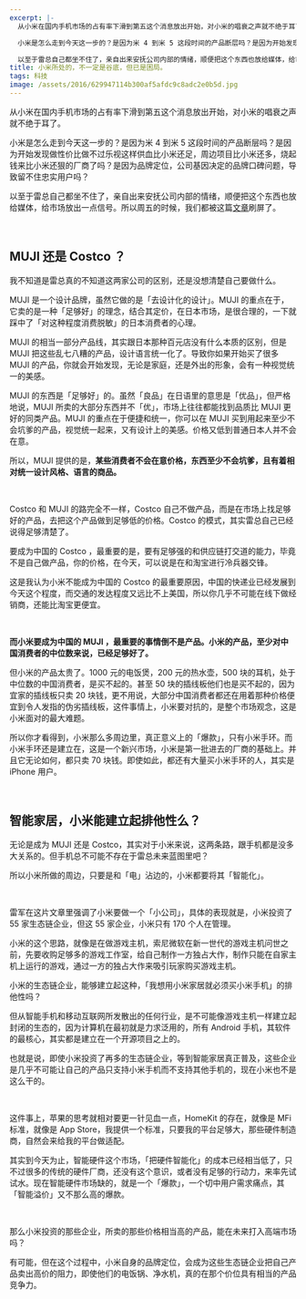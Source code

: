 ```yaml
---
excerpt: |-
  从小米在国内手机市场的占有率下滑到第五这个消息放出开始，对小米的唱衰之声就不绝于耳了。

  小米是怎么走到今天这一步的？是因为米 4 到米 5 这段时间的产品断层吗？是因为开始发现做性价比做不过乐视这样供血比小米还足，周边项目比小米还多，烧起钱来比小米还狠的厂商了吗？是因为品牌定位，公司基因决定的品牌口碑问题，导致留不住忠实用户吗？

  以至于雷总自己都坐不住了，亲自出来安抚公司内部的情绪，顺便把这个东西也放给媒体，给市场放出一点信号。所以周五的时候，我们都被这篇[文章](https://tech.qq.com/a/20160708/047330.htm)刷屏了。
title: 小米所处的，不一定是谷底，但已是困局。
tags: 科技
image: /assets/2016/629947114b300af5afdc9c8adc2e0b5d.jpg
---
```


从小米在国内手机市场的占有率下滑到第五这个消息放出开始，对小米的唱衰之声就不绝于耳了。

小米是怎么走到今天这一步的？是因为米 4 到米 5 这段时间的产品断层吗？是因为开始发现做性价比做不过乐视这样供血比小米还足，周边项目比小米还多，烧起钱来比小米还狠的厂商了吗？是因为品牌定位，公司基因决定的品牌口碑问题，导致留不住忠实用户吗？

以至于雷总自己都坐不住了，亲自出来安抚公司内部的情绪，顺便把这个东西也放给媒体，给市场放出一点信号。所以周五的时候，我们都被这篇[文章](https://tech.qq.com/a/20160708/047330.htm)刷屏了。

<br>

## MUJI 还是 Costco ？

我不知道是雷总真的不知道这两家公司的区别，还是没想清楚自己要做什么。

MUJI 是一个设计品牌，虽然它做的是「去设计化的设计」。MUJI 的重点在于，它卖的是一种「足够好」的理念，结合其定价，在日本市场，是很合理的，一下就踩中了「对这种程度消费脱敏」的日本消费者的心理。

MUJI 的相当一部分产品线，其实跟日本那种百元店没有什么本质的区别，但是 MUJI 把这些乱七八糟的产品，设计语言统一化了。导致你如果开始买了很多 MUJI 的产品，你就会开始发现，无论是家庭，还是外出的形象，会有一种视觉统一的美感。

MUJI 的东西是「足够好」的。虽然「良品」在日语里的意思是「优品」，但严格地说，MUJI 所卖的大部分东西并不「优」，市场上往往都能找到品质比 MUJI 更好的同类产品。MUJI 的重点在于便捷和统一，你可以在 MUJI 买到用起来至少不会坑爹的产品，视觉统一起来，又有设计上的美感。价格又低到普通日本人并不会在意。

所以，MUJI 提供的是，**某些消费者不会在意价格，东西至少不会坑爹，且有着相对统一设计风格、语言的商品。**

<br>

Costco 和 MUJI 的路完全不一样，Costco 自己不做产品，而是在市场上找足够好的产品，去把这个产品做到足够低的价格。Costco 的模式，其实雷总自己已经说得足够清楚了。

要成为中国的 Costco ，最重要的是，要有足够强的和供应链打交道的能力，毕竟不是自己做产品，你的价格，在今天，可以说是在和淘宝进行冷兵器交锋。

这是我认为小米不能成为中国的 Costco 的最重要原因，中国的快递业已经发展到今天这个程度，而交通的发达程度又远比不上美国，所以你几乎不可能在线下做经销商，还能比淘宝更便宜。

<br>

**而小米要成为中国的 MUJI ，最重要的事情倒不是产品。小米的产品，至少对中国消费者的中位数来说，已经足够好了。**

但小米的产品太贵了。1000 元的电饭煲，200 元的热水壶，500 块的耳机，处于中位数的中国消费者，是买不起的。甚至 50 块的插线板他们也是买不起的，因为宜家的插线板只卖 20 块钱，更不用说，大部分中国消费者都还在用着那种价格便宜到令人发指的伪劣插线板，这件事情上，小米要对抗的，是整个市场观念，这是小米面对的最大难题。

所以你才看得到，小米那么多周边里，真正意义上的「爆款」，只有小米手环。而小米手环还是建立在，这是一个新兴市场，小米是第一批进去的厂商的基础上。并且它无论如何，都只卖 70 块钱。即使如此，都还有大量买小米手环的人，其实是 iPhone 用户。

<br>

## 智能家居，小米能建立起排他性么？

无论是成为 MUJI 还是 Costco，其实对于小米来说，这两条路，跟手机都是没多大关系的。但手机总不可能不存在于雷总未来蓝图里吧？

所以小米所做的周边，只要是和「电」沾边的，小米都要将其「智能化」。

<br>

雷军在这片文章里强调了小米要做一个「小公司」，具体的表现就是，小米投资了 55 家生态链企业，但这 55 家企业，小米只有 170 个人在管理。

小米的这个思路，就像是在做游戏主机，索尼微软在新一世代的游戏主机问世之前，先要收购足够多的游戏工作室，给自己制作一方独占大作，制作只能在自家主机上运行的游戏，通过一方的独占大作来吸引玩家购买游戏主机。

小米的生态链企业，能够建立起这种，「我想用小米家居就必须买小米手机」的排他性吗？

但从智能手机和移动互联网所发散出的任何行业，是不可能像游戏主机一样建立起封闭的生态的，因为计算机在最初就是力求泛用的，所有 Android 手机，其软件的最核心，其实都是建立在一个开源项目之上的。

也就是说，即使小米投资了再多的生态链企业，等到智能家居真正普及，这些企业是几乎不可能让自己的产品只支持小米手机而不支持其他手机的，现在小米也不是这么干的。

<br>

这件事上，苹果的思考就相对要更一针见血一点，HomeKit 的存在，就像是 MFi 标准，就像是 App Store，我提供一个标准，只要我的平台足够大，那些硬件制造商，自然会来给我的平台做适配。

其实到今天为止，智能硬件这个市场，「把硬件智能化」的成本已经相当低了，只不过很多的传统的硬件厂商，还没有这个意识，或者没有足够的行动力，来率先试试水。现在智能硬件市场缺的，就是一个「爆款」，一个切中用户需求痛点，其「智能溢价」又不那么高的爆款。

<br>

那么小米投资的那些企业，所卖的那些价格相当高的产品，能在未来打入高端市场吗？

有可能，但在这个过程中，小米自身的品牌定位，会成为这些生态链企业把自己产品卖出高价的阻力，即使他们的电饭锅、净水机，真的在那个价位具有相当的产品竞争力。
